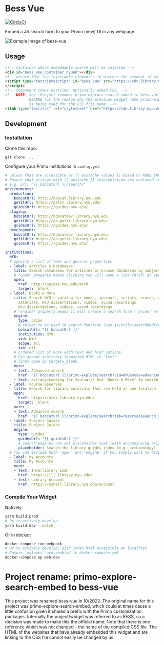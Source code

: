 # Bess Vue

[![CircleCI](https://circleci.com/gh/NYULibraries/bess-vue.svg?style=svg)](https://circleci.com/gh/NYULibraries/bess-vue)

Embed a JS search form to your Primo (new) UI in any webpage.

![Example image of bess-vue](https://user-images.githubusercontent.com/22364063/61538864-43796400-aa08-11e9-95a5-acb88ff07edc.png)

## Usage

```html
<!-- container where embeddable search will be injected -->
<div id="bess_vue_container_nyuad"></div>
<!-- ensure that the injectable element's id matches the element_id value in query string -->
<script type="text/javascript" id="bess_vue" src="https://cdn.library.nyu.edu/bess-vue/app.min.js?institution=NYUAD&element_id=bess_vue_container_nyuad">
</script>
<!-- Component comes unstyled. Optionally embed CSS. -->
<!-- NOTE: See "Project rename: primo-explore-search-embed to bess-vue" in this
           README for the reason why the previous widget name primo-explore-search-embed
           is being used for the CSS file name. -->
<link type="text/css" rel="stylesheet" href="https://cdn.library.nyu.edu/bess-vue/primo_explore_search_embed.min.css" />
```

## Development

### Installation

Clone this repo:

```
git clone ...
```

Configure your Primo institutions in `config.yml`:

```yaml
# values that are accessible as {{ mustache values }} based on NODE_ENV value
# Ensure that strings with {{ mustache }} interpolation are enclosed in quoatation marks ("") for valid YAML parsing
# e.g. url: "{{ bobcatUrl }}/search?"
environments:
  production:
    bobcatUrl: http://bobcat.library.nyu.edu
    getitUrl: https://getit.library.nyu.edu/
    guidesUrl: https://guides.nyu.edu/
  staging:
    bobcatUrl: http://bobcatdev.library.nyu.edu
    getitUrl: https://qa.getit.library.nyu.edu/
    guidesUrl: https://guides.nyu.edu/
  development:
    bobcatUrl: http://bobcatdev.library.nyu.edu
    getitUrl: https://qa.getit.library.nyu.edu/
    guidesUrl: https://guides.nyu.edu/

institutions:
  NYU:
  # specify a list of tabs and general properties
  - label: Articles & Databases
    title: Search databases for articles or browse databases by subject
    # "open" property means clicking tab will open a link (href) at specifed target
    open:
      href: http://guides.nyu.edu/arch
      target: _blank
  - label: Books & More
    title: Search NYU's catalog for books, journals, scripts, scores, archival
      materials, NYU dissertations, videos, sound recordings
      NYU dissertations, videos, sound recordings
    # "engine" property means it will create a search form ('primo' or 'guides')
    engine:
      type: primo
      # values to be used in search function (see js/utils/searchRedirects.js)
      bobcatUrl: "{{ bobcatUrl }}"
      institution: NYU
      vid: NYU
      scope: all
      tab: all
    # ordered list of more with text and href options.
    # Can accept arbitrary formatted HTML in "text"
    # links open in target=_blank
    more:
    - text: Advanced search
      href: "{{ bobcatUrl }}/primo-explore/search?vid=NYU&mode=advanced"
    - text: <strong>Looking for Journals? Use "Books & More" to search!</strong>
  - label: Course Reserves
    title: Search for library materials that are held at one location for a particular course
    open:
      href: https://ares.library.nyu.edu/
      target: _blank
    more:
    - text: Advanced search
      href: "{{ bobcatUrl }}/primo-explore/search?tab=reserves&search_scope=bobstcr&vid=NYU&mode=advanced"
  - label: Subject Guides
    title: Subject Guides
    engine:
      type: guides
      guidesUrl: "{{ guidesUrl }}"
      # Search engines can set placeholder text (with accompanying aria-describedby) in the main search input
      placeholder: Search the library guides index (e.g. archaeology)
  # You can exclude both 'open' and 'engine' if you simply want to display a list of text/links
  - label: My Accounts
    title: My Accounts
    more:
    - text: Interlibrary Loan
      href: https://ill.library.nyu.edu/
    - text: Library Account
      href: https://eshelf.library.nyu.edu/account
```

### Compile Your Widget

Natively:

```bash
yarn build:prod
# Or to actively develop
yarn build:dev --watch
```

Or in docker:

```bash
docker-compose run webpack
# Or to actively develop, with index.html accessible at localhost
# Ensure 'volumes' are enabled in docker-compose.yml
docker-compose up web-dev
```

# Project rename: primo-explore-search-embed to bess-vue

This project was renamed bess-vue in 10/2022.  The original name for this
project was primo-explore-search-embed, which could at times cause a little confusion
given it shared a prefix with the Primo customization packages.  Internally the
project/widget was referred to as BESS, so a decision was made to make this the
official name.  Note that there is one reference which was not changed - the name
of the compiled CSS file.  The HTML of the websites that have already embedded this
widget and are linking to the CSS file cannot easily be changed by us.
